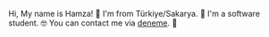 Hi, My name is Hamza! 👋
I'm from Türkiye/Sakarya. 🌆
I'm a software student. 🤓
You can contact me via [deneme](https://hamzzkkaya.com/contact.html). 🫠
